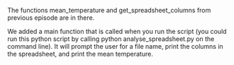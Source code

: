 The functions mean_temperature and get_spreadsheet_columns from previous episode are in there.

We added a main function that is called when you run the script
(you could run this python script by calling python analyse_spreadsheet.py on the command line).
It will prompt the user for a file name, print the columns in the spreadsheet, and print the mean temperature.

